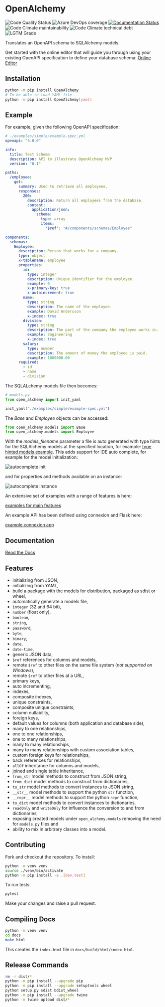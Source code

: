 # OpenAlchemy

![Code Quality Status](https://github.com/jdkandersson/OpenAlchemy/workflows/Code%20quality%20checks/badge.svg)
![Azure DevOps coverage](https://img.shields.io/azure-devops/coverage/anderssonpublic/anderssonpublic/1)
[![Documentation Status](https://readthedocs.org/projects/openapi-sqlalchemy/badge/?version=latest)](https://openapi-sqlalchemy.readthedocs.io/en/latest/?badge=latest)
![Code Climate maintainability](https://img.shields.io/codeclimate/maintainability/jdkandersson/OpenAlchemy)
![Code Climate technical debt](https://img.shields.io/codeclimate/tech-debt/jdkandersson/OpenAlchemy)
![LGTM Grade](https://img.shields.io/lgtm/grade/python/github/jdkandersson/OpenAlchemy)

Translates an OpenAPI schema to SQLAlchemy models.

Get started with the online editor that will guide you through using your
existing OpenAPI specification to define your database schema:
[Online Editor](https://editor.openalchemy.io)

## Installation

```bash
python -m pip install OpenAlchemy
# To be able to load YAML file
python -m pip install OpenAlchemy[yaml]
```

## Example

For example, given the following OpenAPI specification:

```yaml
# ./examples/simple/example-spec.yml
openapi: "3.0.0"

info:
  title: Test Schema
  description: API to illustrate OpenAlchemy MVP.
  version: "0.1"

paths:
  /employee:
    get:
      summary: Used to retrieve all employees.
      responses:
        200:
          description: Return all employees from the database.
          content:
            application/json:
              schema:
                type: array
                items:
                  "$ref": "#/components/schemas/Employee"

components:
  schemas:
    Employee:
      description: Person that works for a company.
      type: object
      x-tablename: employee
      properties:
        id:
          type: integer
          description: Unique identifier for the employee.
          example: 0
          x-primary-key: true
          x-autoincrement: true
        name:
          type: string
          description: The name of the employee.
          example: David Andersson
          x-index: true
        division:
          type: string
          description: The part of the company the employee works in.
          example: Engineering
          x-index: true
        salary:
          type: number
          description: The amount of money the employee is paid.
          example: 1000000.00
      required:
        - id
        - name
        - division
```

The SQLALchemy models file then becomes:

```python
# models.py
from open_alchemy import init_yaml

init_yaml("./examples/simple/example-spec.yml")
```

The _Base_ and _Employee_ objects can be accessed:

```python
from open_alchemy.models import Base
from open_alchemy.models import Employee
```

With the _models_filename_ parameter a file is auto generated with type hints
for the SQLAlchemy models at the specified location, for example:
[type hinted models example](examples/simple/models_auto.py). This adds support
for IDE auto complete, for example for the model initialization:

![autocomplete init](examples/simple/models_autocomplete_init.png)

and for properties and methods available on an instance:

![autocomplete instance](examples/simple/models_autocomplete_instance.png)

An extensive set of examples with a range of features is here:

[examples for main features](examples)

An example API has been defined using connexion and Flask here:

[example connexion app](examples/app)

## Documentation

[Read the Docs](https://openapi-sqlalchemy.readthedocs.io/en/latest/)

## Features

- initializing from JSON,
- initializing from YAML,
- build a package with the models for distribution, packaged as sdist or wheel,
- automatically generate a models file,
- `integer` (32 and 64 bit),
- `number` (float only),
- `boolean`,
- `string`,
- `password`,
- `byte`,
- `binary`,
- `date`,
- `date-time`,
- generic JSON data,
- `$ref` references for columns and models,
- remote `$ref` to other files on the same file system (_not supported on Windows_),
- remote `$ref` to other files at a URL,
- primary keys,
- auto incrementing,
- indexes,
- composite indexes,
- unique constraints,
- composite unique constraints,
- column nullability,
- foreign keys,
- default values for columns (both application and database side),
- many to one relationships,
- one to one relationships,
- one to many relationships,
- many to many relationships,
- many to many relationships with custom association tables,
- custom foreign keys for relationships,
- back references for relationships,
- `allOf` inheritance for columns and models,
- joined and single table inheritance,
- `from_str` model methods to construct from JSON string,
- `from_dict` model methods to construct from dictionaries,
- `to_str` model methods to convert instances to JSON string,
- `__str__` model methods to support the python `str` function,
- `__repr__` model methods to support the python `repr` function,
- `to_dict` model methods to convert instances to dictionaries,
- `readOnly` and `writeOnly` for influence the conversion to and from dictionaries,
- exposing created models under `open_alchemy.models` removing the need for
  `models.py` files and
- ability to mix in arbitrary classes into a model.

## Contributing

Fork and checkout the repository. To install:

```bash
python -m venv venv
source ./venv/bin/activate
python -m pip install -e .[dev,test]
```

To run tests:

```bash
pytest
```

Make your changes and raise a pull request.

## Compiling Docs

```bash
python -m venv venv
cd docs
make html
```

This creates the `index.html` file in `docs/build/html/index.html`.

## Release Commands

```bash
rm -r dist/*
python -m pip install --upgrade pip
python -m pip install --upgrade setuptools wheel
python setup.py sdist bdist_wheel
python -m pip install --upgrade twine
python -m twine upload dist/*
```
